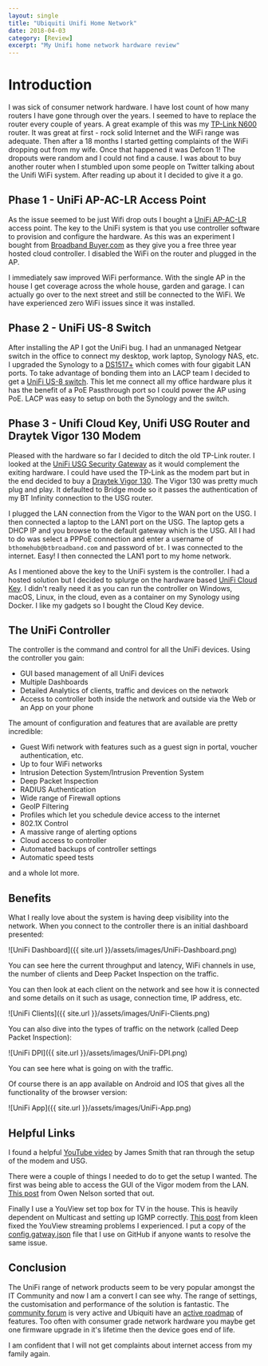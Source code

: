 ```yaml
---
layout: single
title: "Ubiquiti Unifi Home Network"
date: 2018-04-03
category: [Review]
excerpt: "My Unifi home network hardware review"
---
```

# Introduction

I was sick of consumer network hardware. I have lost count of how many routers I have gone through over the years. I seemed to have to replace the router every couple of years. A great example of this was my [TP-Link N600](https://www.tp-link.com/uk/products/details/TD-W9980.html) router. It was great at first - rock solid Internet and the WiFi range was adequate. Then after a 18 months I started getting complaints of the WiFi dropping out from my wife. Once that happened it was Defcon 1! The dropouts were random and I could not find a cause. I was about to buy another router when I stumbled upon some people on Twitter talking about the Unifi WiFi system. After reading up about it I decided to give it a go.

## Phase 1 - UniFi AP-AC-LR Access Point

As the issue seemed to be just Wifi drop outs I bought a [UniFi AP-AC-LR](https://www.ubnt.com/unifi/unifi-ap-ac-lr/) access point. The key to the UniFi system is that you use controller software to provision and configure the hardware. As this was an experiment I bought from [Broadband Buyer.com](https://www.broadbandbuyer.com/products/23778-ubiquiti-uap-ac-lr-cloud/) as they give you a free three year hosted cloud controller. I disabled the WiFi on the router and plugged in the AP.

I immediately saw improved WiFi performance. With the single AP in the house I get coverage across the whole house, garden and garage. I can actually go over to the next street and still be connected to the WiFi. We have experienced zero WiFi issues since it was installed.

## Phase 2 - UniFi US-8 Switch

After installing the AP I got the UniFi bug. I had an unmanaged Netgear switch in the office to connect my desktop, work laptop, Synology NAS, etc. I upgraded the Synology to a [DS1517+](https://www.synology.com/products/DS1517+) which comes with four gigabit LAN ports. To take advantage of bonding them into an LACP team I decided to get a [UniFi US-8 switch](https://www.ubnt.com/unifi-switching/unifi-switch-8/). This let me connect all my office hardware plus it has the benefit of a PoE Passthrough port so I could power the AP using PoE. LACP was easy to setup on both the Synology and the switch.

## Phase 3 - Unifi Cloud Key, Unifi USG Router and Draytek Vigor 130 Modem

Pleased with the hardware so far I decided to ditch the old TP-Link router. I looked at the [UniFi USG Security Gateway](https://www.ubnt.com/unifi-routing/usg/) as it would complement the exiting hardware. I could have used the TP-Link as the modem part but in the end decided to buy a [Draytek Vigor 130](http://www.draytek.co.uk/products/business/vigor-130). The Vigor 130 was pretty much plug and play. It defaulted to Bridge mode so it passes the authentication of my BT Infinity connection to the USG router.

I plugged the LAN connection from the Vigor to the WAN port on the USG. I then connected a laptop to the LAN1 port on the USG. The laptop gets a DHCP IP and you browse to the default gateway which is the USG. All I had to do was select a PPPoE connection and enter a username of `bthomehub@btbroadband.com` and password of `bt`. I was connected to the internet. Easy! I then connected the LAN1 port to my home network.

As I mentioned above the key to the UniFi system is the controller. I had a hosted solution but I decided to splurge on the hardware based [UniFi Cloud Key](https://www.ubnt.com/unifi/unifi-cloud-key/). I didn't really need it as you can run the controller on Windows, macOS, Linux, in the cloud, even as a container on my Synology using Docker. I like my gadgets so I bought the Cloud Key device.

## The UniFi Controller

The controller is the command and control for all the UniFi devices. Using the controller you gain:

* GUI based management of all UniFi devices
* Multiple Dashboards
* Detailed Analytics of clients, traffic and devices on the network
* Access to controller both inside the network and outside via the Web or an App on your phone

The amount of configuration and features that are available are pretty incredible:

* Guest Wifi network with features such as a guest sign in portal, voucher authentication, etc.
* Up to four WiFi networks
* Intrusion Detection System/Intrusion Prevention System
* Deep Packet Inspection
* RADIUS Authentication
* Wide range of Firewall options
* GeoIP Filtering
* Profiles which let you schedule device access to the internet
* 802.1X Control
* A massive range of alerting options
* Cloud access to controller
* Automated backups of controller settings
* Automatic speed tests

and a whole lot more.

## Benefits

What I really love about the system is having deep visibility into the network. When you connect to the controller there is an initial dashboard presented:

![UniFi Dashboard]({{ site.url }}/assets/images/UniFi-Dashboard.png)

You can see here the current throughput and latency, WiFi channels in use, the number of clients and Deep Packet Inspection on the traffic.

You can then look at each client on the network and see how it is connected and some details on it such as usage, connection time, IP address, etc.

![UniFi Clients]({{ site.url }}/assets/images/UniFi-Clients.png)

You can also dive into the types of traffic on the network (called Deep Packet Inspection):

![UniFi DPI]({{ site.url }}/assets/images/UniFi-DPI.png)

You can see here what is going on with the traffic.

Of course there is an app available on Android and IOS that gives all the functionality of the browser version:

![UniFi App]({{ site.url }}/assets/images/UniFi-App.png)

## Helpful Links

I found a helpful [YouTube video](https://www.youtube.com/watch?v=7GupmjooP9Q) by James Smith that ran through the setup of the modem and USG.

There were a couple of things I needed to do to get the setup I wanted. The first was being able to access the GUI of the Vigor modem from the LAN. [This post](https://owennelson.co.uk/accessing-a-modems-web-interface-through-a-ubiquiti-usg/) from Owen Nelson sorted that out.

Finally I use a YouView set top box for TV in the house. This is heavily dependent on Multicast and setting up IGMP correctly. [This post](https://community.bt.com/t5/Home-setup-Wi-Fi-network/Step-by-Step-guide-to-configuring-Unifi-Security-Gateway-USG-to/td-p/1796166) from kleen fixed the YouView streaming problems I experienced. I put a copy of the [config.gatway.json](https://github.com/cwestwater/Unifi/blob/master/config.gateway.json) file that I use on GitHub if anyone wants to resolve the same issue.

## Conclusion

The UniFi range of network products seem to be very popular amongst the IT Community and now I am a convert I can see why. The range of settings, the customisation and performance of the solution is fantastic. The [community forum](https://community.ubnt.com/) is very active and Ubiquiti have an [active roadmap](https://community.ubnt.com/t5/UniFi-Routing-Switching/USG-Feature-Roadmap-January-2017-update/td-p/1792230) of features. Too often with consumer grade network hardware you maybe get one firmware upgrade in it's lifetime then the device goes end of life.

I am confident that I will not get complaints about internet access from my family again.
